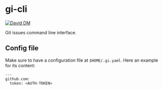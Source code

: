 # gi-cli

[![David DM](https://david-dm.org/noxan/gi-cli/status.svg)](https://david-dm.org/noxan/gi-cli)

Git issues command line interface.

## Config file

Make sure to have a configuration file at `$HOME/.gi.yaml`. Here an example for
its content:

    ---
    github.com:
      token: <AUTH-TOKEN>
